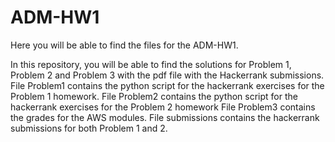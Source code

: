 # ADM-HW1

Here you will be able to find the files for the ADM-HW1. 

In this repository, you will be able to find the solutions for Problem 1, Problem 2 and Problem 3 with the pdf file with the Hackerrank submissions.
File Problem1 contains the python script for the hackerrank exercises for the Problem 1 homework. 
File Problem2 contains the python script for the hackerrank exercises for the Problem 2 homework
File Problem3 contains the grades for the AWS modules.
File submissions contains the hackerrank submissions for both Problem 1 and 2.


